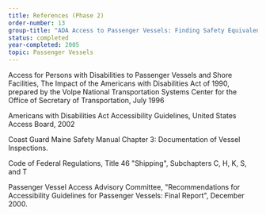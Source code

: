 ```yaml
---
title: References (Phase 2)
order-number: 13
group-title: "ADA Access to Passenger Vessels: Finding Safety Equivalence Solutions for Weathertight Doors with Coamings"
status: completed
year-completed: 2005
topic: Passenger Vessels
---
```


Access for Persons with Disabilities to Passenger Vessels and Shore Facilities, The Impact of the Americans with Disabilities Act of 1990, prepared by the Volpe National Transportation Systems Center for the Office of Secretary of Transportation, July 1996

Americans with Disabilities Act Accessibility Guidelines, United States Access Board, 2002

Coast Guard Maine Safety Manual Chapter 3: Documentation of Vessel Inspections.

Code of Federal Regulations, Title 46 "Shipping", Subchapters C, H, K, S, and T

Passenger Vessel Access Advisory Committee, "Recommendations for Accessibility Guidelines for Passenger Vessels: Final Report", December 2000.
